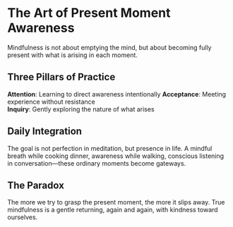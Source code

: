# The Art of Present Moment Awareness

Mindfulness is not about emptying the mind, but about becoming fully present with what is arising in each moment.

## Three Pillars of Practice

**Attention**: Learning to direct awareness intentionally
**Acceptance**: Meeting experience without resistance  
**Inquiry**: Gently exploring the nature of what arises

## Daily Integration

The goal is not perfection in meditation, but presence in life. A mindful breath while cooking dinner, awareness while walking, conscious listening in conversation—these ordinary moments become gateways.

## The Paradox

The more we try to grasp the present moment, the more it slips away. True mindfulness is a gentle returning, again and again, with kindness toward ourselves.